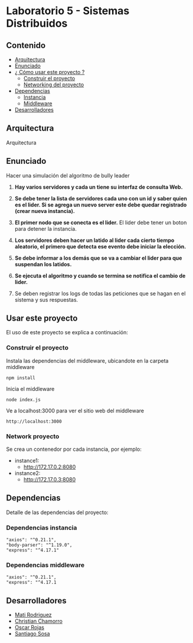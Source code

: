 # Laboratorio 5 - Sistemas Distribuidos

## Contenido

- [Arquitectura](#arquitectura)
- [Enunciado](#enunciado)
- [¿ Cómo usar este proyecto ?](#usar-este-proyecto)
  - [Construir el proyecto](#construir-el-proyecto)
  - [Networking del proyecto](#network-proyecto)
- [Dependencias](#dependencias)
  - [Instancia](#dependencias-instancia)
  - [Middleware](#dependencias-middleware)
- [Desarrolladores](#desarrolladores)

## Arquitectura

Arquitectura

## Enunciado

Hacer una simulación del algoritmo de bully leader

1. **Hay varios servidores y cada un tiene su interfaz de consulta Web.**

2. **Se debe tener la lista de servidores cada uno con un id y saber quien es el lider. Si se agrega un nuevo server este debe quedar registrado (crear nueva instancia).**
3. **El primer nodo que se conecta es el lider.** El lider debe tener un boton para detener la instancia.

4. **Los servidores deben hacer un latido al lider cada cierto tiempo aleatorio, el primero que detecta ese evento debe iniciar la elección.**

5. **Se debe informar a los demás que se va a cambiar el lider para que suspendan los latidos.**

6. **Se ejecuta el algoritmo y cuando se termina se notifica el cambio de lider.**

7. Se deben registrar los logs de todas las peticiones que se hagan en el sistema y sus respuestas.

## Usar este proyecto

El uso de este proyecto se explica a continuación:

### Construir el proyecto

Instala las dependencias del middleware, ubicandote en la carpeta middleware

```
npm install
```

Inicia el middleware

```
node index.js
```

Ve a localhost:3000 para ver el sitio web del middleware

```
http://localhost:3000
```

### Network proyecto

Se crea un contenedor por cada instancia, por ejemplo:

- instance1:
  - http://172.17.0.2:8080
- instance2:
  - http://172.17.0.3:8080

## Dependencias

Detalle de las dependencias del proyecto:

### Dependencias instancia

```
"axios": "^0.21.1",
"body-parser": "^1.19.0",
"express": "^4.17.1"
```

### Dependencias middleware

```
"axios": "^0.21.1",
"express": "^4.17.1
```

## Desarrolladores

- [Mati Rodriguez](https://github.com/limarosa29)
- [Christian Chamorro](https://github.com/cris2014971130)
- [Oscar Rojas](https://github.com/augusticor)
- [Santiago Sosa](https://github.com/SantiagoSosa12)
